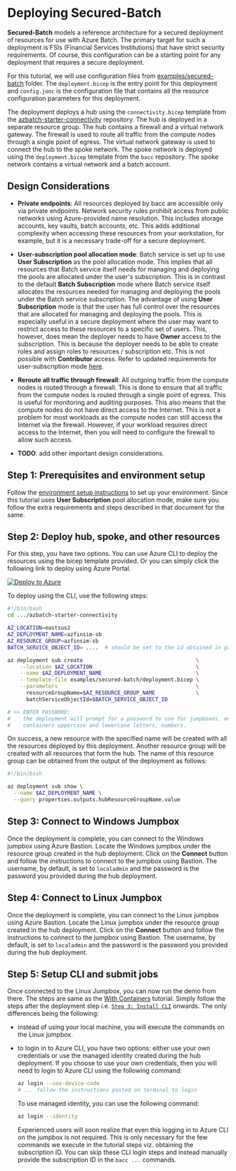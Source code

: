 # Deploying Secured-Batch

**Secured-Batch** models a reference architecture for a secured deployment of resources for use with Azure Batch.
The primary target for such a deployment is FSIs (Financial Services Institutions) that have strict security requirements. Of course, this
configuration can be a starting point for any deployment that requires a secure deployment.

For this tutorial, we will use configuration files from [examples/secured-batch] folder.
The `deployment.bicep` is the entry point for this deployment and `config.jonc` is the configuration
file that contains all the resource configuration parameters for this deployment.

The deployment deploys a hub using the `connectivity.bicep` template from the [azbatch-starter-connectivity]
repository. The hub is deployed in a separate resource group. The hub contains a firewall and a virtual network
gateway. The firewall is used to route all traffic from the compute nodes through a single point of egress.
The virtual network gateway is used to connect the hub to the spoke network. The spoke network is deployed
using the `deployment.bicep` template from the `bacc` repository. The spoke network contains
a virtual network and a batch account.

## Design Considerations

* **Private endpoints**: All resources deployed by bacc are accessible only via private endpoints. Network security
  rules prohibit access from public networks using Azure-provided name resolution. This includes storage accounts,
  key vaults, batch accounts, etc. This adds additional complexity when accessing these resources from your workstation, for
  example, but it is a necessary trade-off for a secure deployment.

* **User-subscription pool allocation mode**: Batch service is set up to use **User Subscription** as the pool allocation mode. This
  implies that all resources that Batch service itself needs for managing and deploying the pools are allocated under the user's
  subscription. This is in contrast to the default **Batch Subscription** mode where Batch service itself allocates the resources
  needed for managing and deploying the pools under the Batch service subscription. The advantage of using **User Subscription** mode
  is that the user has full control over the resources that are allocated for managing and deploying the pools. This is especially
  useful in a secure deployment where the user may want to restrict access to these resources to a specific set of users. This, however,
  does mean the deployer needs to have **Owner** access to the subscription. This is because the deployer needs to be able to create
  roles and assign roles to resources / subscription etc. This is not possible with **Contributor** access. Refer to
  updated requirements for user-subscription mode
  [here](https://learn.microsoft.com/en-us/azure/batch/batch-account-create-portal#configure-user-subscription-mode).

* **Reroute all traffic through firewall**: All outgoing traffic from the compute nodes is routed through a firewall. This is done
  to ensure that all traffic from the compute nodes is routed through a single point of egress. This is useful for monitoring and
  auditing purposes. This also means that the compute nodes do not have direct access to the Internet. This is not a problem for
  most workloads as the compute nodes can still access the Internet via the firewall. However, if your workload requires direct
  access to the Internet, then you will need to configure the firewall to allow such access.

* **TODO**: add other important design considerations.

## Step 1: Prerequisites and environment setup

Follow the [environment setup instructions](./environment-setup.md) to set up your environment. Since
this tutorial uses **User Subscription** pool allocation mode, make sure you follow the extra
requirements and steps described in that document for the same.

## Step 2: Deploy hub, spoke, and other resources

For this step, you have two options. You can use Azure CLI to deploy the resources using the bicep template provided. Or you can
simply click the following link to deploy using Azure Portal.

[![Deploy to Azure](https://aka.ms/deploytoazurebutton)](https://portal.azure.com/#create/Microsoft.Template/uri/https%3A%2F%2Fraw.githubusercontent.com%2FAzure%2Fbacc%2Fmain%2Ftemplates%2Fsecured-batch_deploy.json)

To deploy using the CLI, use the following steps:

```bash
#!/bin/bash
cd .../azbatch-starter-connectivity

AZ_LOCATION=eastsus2
AZ_DEPLOYMENT_NAME=azfinsim-sb
AZ_RESOURCE_GROUP=azfinsim-sb
BATCH_SERVICE_OBJECT_ID= ....  # should be set to the id obtained in prerequisites step

az deployment sub create                                    \
    --location $AZ_LOCATION                                 \
    --name $AZ_DEPLOYMENT_NAME                              \
    --template-file examples/secured-batch/deployment.bicep \
    --parameters                                            \
      resourceGroupName=$AZ_RESOURCE_GROUP_NAME             \
      batchServiceObjectId=$BATCH_SERVICE_OBJECT_ID

# >> ENTER PASSWORD:
#    the deployment will prompt for a password to use for jumpboxes, enter a string that
#    containers uppercase and lowercase letters, numbers.
```

On success, a new resource with the specified name will be created with all the resources deployed by this deployment.
Another resource group will be created with all resources that form the hub. The name of this resource group
can be obtained from the output of the deployment as follows:

```bash
#!/bin/bash

az deployment sub show \
  --name $AZ_DEPLOYMENT_NAME \
  --query properties.outputs.hubResourceGroupName.value
```

## Step 3: Connect to Windows Jumpbox

Once the deployment is complete, you can connect to the Windows jumpbox using Azure Bastion. Locate the Windows
jumpbox under the resource group created in the hub deployment. Click on the **Connect** button and follow the
instructions to connect to the jumpbox using Bastion. The username, by default, is set to `localadmin` and the password
is the password you provided during the hub deployment.

## Step 4: Connect to Linux Jumpbox

Once the deployment is complete, you can connect to the Linux jumpbox using Azure Bastion. Locate the Linux
jumpbox under the resource group created in the hub deployment. Click on the **Connect** button and follow the
instructions to connect to the jumpbox using Bastion. The username, by default, is set to `localadmin` and the password
is the password you provided during the hub deployment.

## Step 5: Setup CLI and submit jobs

Once connected to the Linux Jumpbox, you can now run the demo from there. The steps are same as the
[With Containers](./azfinsim.md) tutorial. Simply follow the steps after the deployment step
i.e. [`Step 3: Install CLI`](./azfinsim-linux.md#step-3-install-cli) onwards.
The only differences being the following:

* instead of using your local machine, you will execute the commands on the Linux jumpbox.
* to login in to Azure CLI, you have two options: either use your own credentials or use the managed identity
  created during the hub deployment. If you choose to use your own credentials, then you will need to login
  to Azure CLI using the following command:

  ```bash
  az login --use-device-code
  # ... follow the instructions posted on terminal to login
  ```

  To use managed identity, you can use the following command:

  ```bash
  az login --identity
  ```

  Experienced users will soon realize that even this logging in to Azure CLI on the jumpbox is not required.
  This is only necessary for the few commands we execute in the tutorial steps viz. obtaining the subscription ID.
  You can skip these CLI login steps and instead manually provide the subscription ID in the `bacc ...` commands.

[examples/secured-batch]: https://github.com/Azure/bacc/tree/main/examples/secured-batch
[azbatch-starter-connectivity]: https://github.com/mocelj/azbatch-starter-connectivity
